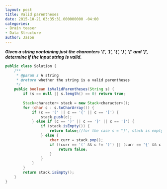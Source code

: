 ```yaml
---
layout: post
title: Valid parentheses
date: 2015-10-21 03:35:31.000000000 -04:00
categories:
- Brain teaser
- Data Structure
author: Jason
---
```

<p><strong><em>Given a string containing just the characters '(', ')', '{', '}', '[' and ']', determine if the input string is valid.</em></strong></p>


``` java
public class Solution {
    /**
     * @param s A string
     * @return whether the string is a valid parentheses
     */
    public boolean isValidParentheses(String s) {
        if (s == null || s.length() == 0) return true;
        
        Stack<character> stack = new Stack<character>();
        for (char c : s.toCharArray()) {
            if (c == '(' || c == '{' || c == '[') {
                stack.push(c);
            } else if (c == ')' || c == '}' || c == ']') {
                if (stack.isEmpty()) {
                    return false;//for the case s = "]", stack is empty
                } else {
                    char curr = stack.pop();
                    if ((curr == '(' && c != ')') || (curr == '{' && c != '}') || (curr == '[' && c != ']')) {
                        return false;
                    }
                }
            }
        }
        return stack.isEmpty();
    }
}
```
